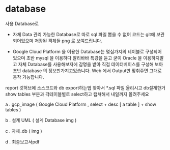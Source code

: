 # database

사용 Database로 
 - 자체 Data 관리 가능한 Database로 따로 sql 파일 뽑을 수 없어 코드는 
	git에 보관되어있으며 저장된 객체들 png 로 보여드립니다.

 - Google Cloud Platform 을 이용한 Database는 몇십가지의 테이블로 구성되어있으며
	초반 mysql 을 이용하다 알리바바 특강을 듣고 굳이 Oracle 을 이용하지말고
	자체 Database를 사용해보자에 감명을 받아 직접 데이터베이스를 구성해 보아
	초반 database 의 정보만가지고있습니다. Web 에서 Output만 맞춰주면 그대로
	동작 가능합니다.
	
  
report 
깃허브에 소스코드와 db export하는법 찾아서 *.sql 파일 올리시고 db설계한거 show tables 부분과 각테이블별로 select하고  캡쳐해서 내일까지 올려주세요
 
 a . gcp_image ( Google Cloud Platform , select + desc [ a table ] + show tables )
 
 b . 설계 UML ( 설계 Database img ) 
 
 c . 자체_db ( img ) 
 
 d . 최종보고서pdf
